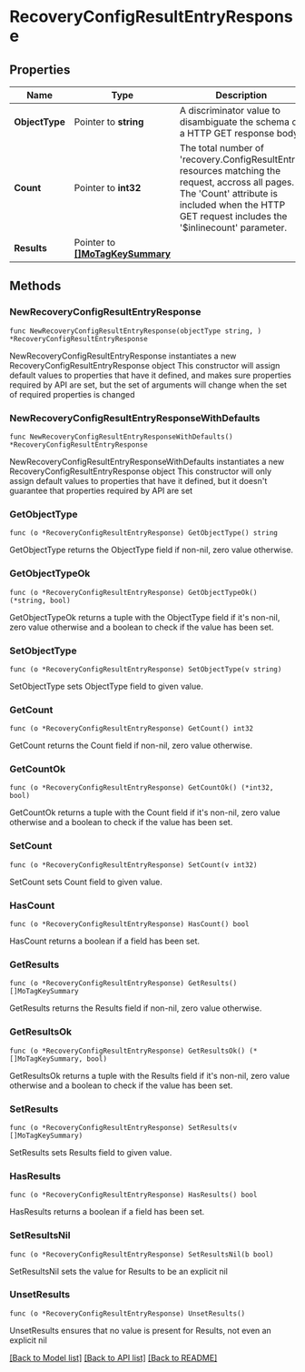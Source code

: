 # RecoveryConfigResultEntryResponse

## Properties

Name | Type | Description | Notes
------------ | ------------- | ------------- | -------------
**ObjectType** | Pointer to **string** | A discriminator value to disambiguate the schema of a HTTP GET response body. | 
**Count** | Pointer to **int32** | The total number of &#39;recovery.ConfigResultEntry&#39; resources matching the request, accross all pages. The &#39;Count&#39; attribute is included when the HTTP GET request includes the &#39;$inlinecount&#39; parameter. | [optional] 
**Results** | Pointer to [**[]MoTagKeySummary**](MoTagKeySummary.md) |  | [optional] 

## Methods

### NewRecoveryConfigResultEntryResponse

`func NewRecoveryConfigResultEntryResponse(objectType string, ) *RecoveryConfigResultEntryResponse`

NewRecoveryConfigResultEntryResponse instantiates a new RecoveryConfigResultEntryResponse object
This constructor will assign default values to properties that have it defined,
and makes sure properties required by API are set, but the set of arguments
will change when the set of required properties is changed

### NewRecoveryConfigResultEntryResponseWithDefaults

`func NewRecoveryConfigResultEntryResponseWithDefaults() *RecoveryConfigResultEntryResponse`

NewRecoveryConfigResultEntryResponseWithDefaults instantiates a new RecoveryConfigResultEntryResponse object
This constructor will only assign default values to properties that have it defined,
but it doesn't guarantee that properties required by API are set

### GetObjectType

`func (o *RecoveryConfigResultEntryResponse) GetObjectType() string`

GetObjectType returns the ObjectType field if non-nil, zero value otherwise.

### GetObjectTypeOk

`func (o *RecoveryConfigResultEntryResponse) GetObjectTypeOk() (*string, bool)`

GetObjectTypeOk returns a tuple with the ObjectType field if it's non-nil, zero value otherwise
and a boolean to check if the value has been set.

### SetObjectType

`func (o *RecoveryConfigResultEntryResponse) SetObjectType(v string)`

SetObjectType sets ObjectType field to given value.


### GetCount

`func (o *RecoveryConfigResultEntryResponse) GetCount() int32`

GetCount returns the Count field if non-nil, zero value otherwise.

### GetCountOk

`func (o *RecoveryConfigResultEntryResponse) GetCountOk() (*int32, bool)`

GetCountOk returns a tuple with the Count field if it's non-nil, zero value otherwise
and a boolean to check if the value has been set.

### SetCount

`func (o *RecoveryConfigResultEntryResponse) SetCount(v int32)`

SetCount sets Count field to given value.

### HasCount

`func (o *RecoveryConfigResultEntryResponse) HasCount() bool`

HasCount returns a boolean if a field has been set.

### GetResults

`func (o *RecoveryConfigResultEntryResponse) GetResults() []MoTagKeySummary`

GetResults returns the Results field if non-nil, zero value otherwise.

### GetResultsOk

`func (o *RecoveryConfigResultEntryResponse) GetResultsOk() (*[]MoTagKeySummary, bool)`

GetResultsOk returns a tuple with the Results field if it's non-nil, zero value otherwise
and a boolean to check if the value has been set.

### SetResults

`func (o *RecoveryConfigResultEntryResponse) SetResults(v []MoTagKeySummary)`

SetResults sets Results field to given value.

### HasResults

`func (o *RecoveryConfigResultEntryResponse) HasResults() bool`

HasResults returns a boolean if a field has been set.

### SetResultsNil

`func (o *RecoveryConfigResultEntryResponse) SetResultsNil(b bool)`

 SetResultsNil sets the value for Results to be an explicit nil

### UnsetResults
`func (o *RecoveryConfigResultEntryResponse) UnsetResults()`

UnsetResults ensures that no value is present for Results, not even an explicit nil

[[Back to Model list]](../README.md#documentation-for-models) [[Back to API list]](../README.md#documentation-for-api-endpoints) [[Back to README]](../README.md)


